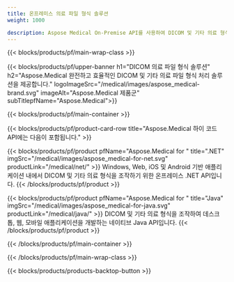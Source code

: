 ```yaml
---
title: 온프레미스 의료 파일 형식 솔루션 
weight: 1000

description: Aspose Medical On-Premise API를 사용하여 DICOM 및 기타 의료 형식 처리 애플리케이션 생성
---
```


{{< blocks/products/pf/main-wrap-class >}}

{{< blocks/products/pf/upper-banner h1="DICOM 의료 파일 형식 솔루션" h2="Aspose.Medical 완전하고 효율적인 DICOM 및 기타 의료 파일 형식 처리 솔루션을 제공합니다." logoImageSrc="/medical/images/aspose_medical-brand.svg" imageAlt="Aspose.Medical 제품군" subTitlepfName="Aspose.Medical">}}

{{< blocks/products/pf/main-container >}}

{{< blocks/products/pf/product-card-row title="Aspose.Medical 하이 코드 API에는 다음이 포함됩니다." >}}

{{< blocks/products/pf/product pfName="Aspose.Medical for " title=".NET" imgSrc="/medical/images/aspose_medical-for-net.svg" productLink="/medical/net/" >}}
Windows, Web, iOS 및 Android 기반 애플리케이션 내에서 DICOM 및 기타 의료 형식을 조작하기 위한 온프레미스 .NET API입니다.
{{< /blocks/products/pf/product >}}

{{< blocks/products/pf/product pfName="Aspose.Medical for " title="Java" imgSrc="/medical/images/aspose_medical-for-java.svg" productLink="/medical/java/" >}}
DICOM 및 기타 의료 형식을 조작하여 데스크톱, 웹, 모바일 애플리케이션을 개발하는 네이티브 Java API입니다.
{{< /blocks/products/pf/product >}}

{{< /blocks/products/pf/main-container >}}

{{< /blocks/products/pf/main-wrap-class >}}

{{< blocks/products/products-backtop-button >}}